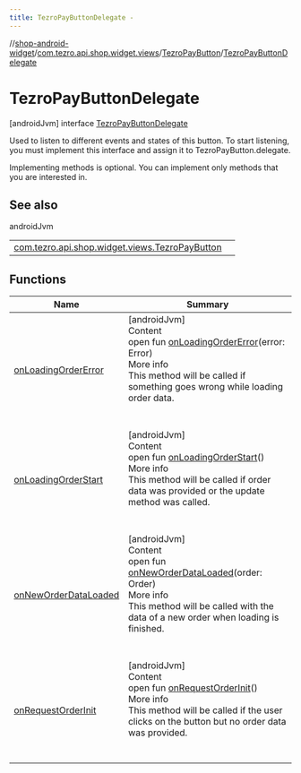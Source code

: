 ```yaml
---
title: TezroPayButtonDelegate -
---
```

//[shop-android-widget](../../../../index.md)/[com.tezro.api.shop.widget.views](../../index.md)/[TezroPayButton](../index.md)/[TezroPayButtonDelegate](index.md)



# TezroPayButtonDelegate  
 [androidJvm] interface [TezroPayButtonDelegate](index.md)

Used to listen to different events and states of this button. To start listening, you must implement this interface and assign it to TezroPayButton.delegate.



Implementing methods is optional. You can implement only methods that you are interested in.

   


## See also  
  
androidJvm  
  
| | |
|---|---|
| <a name="com.tezro.api.shop.widget.views/TezroPayButton.TezroPayButtonDelegate///PointingToDeclaration/"></a>[com.tezro.api.shop.widget.views.TezroPayButton](../delegate.md)| <a name="com.tezro.api.shop.widget.views/TezroPayButton.TezroPayButtonDelegate///PointingToDeclaration/"></a>|
  


## Functions  
  
|  Name |  Summary | 
|---|---|
| <a name="com.tezro.api.shop.widget.views/TezroPayButton.TezroPayButtonDelegate/onLoadingOrderError/#com.tezro.api.shop.model.common.Error/PointingToDeclaration/"></a>[onLoadingOrderError](on-loading-order-error.md)| <a name="com.tezro.api.shop.widget.views/TezroPayButton.TezroPayButtonDelegate/onLoadingOrderError/#com.tezro.api.shop.model.common.Error/PointingToDeclaration/"></a>[androidJvm]  <br>Content  <br>open fun [onLoadingOrderError](on-loading-order-error.md)(error: Error)  <br>More info  <br>This method will be called if something goes wrong while loading order data.  <br><br><br>|
| <a name="com.tezro.api.shop.widget.views/TezroPayButton.TezroPayButtonDelegate/onLoadingOrderStart/#/PointingToDeclaration/"></a>[onLoadingOrderStart](on-loading-order-start.md)| <a name="com.tezro.api.shop.widget.views/TezroPayButton.TezroPayButtonDelegate/onLoadingOrderStart/#/PointingToDeclaration/"></a>[androidJvm]  <br>Content  <br>open fun [onLoadingOrderStart](on-loading-order-start.md)()  <br>More info  <br>This method will be called if order data was provided or the update method was called.  <br><br><br>|
| <a name="com.tezro.api.shop.widget.views/TezroPayButton.TezroPayButtonDelegate/onNewOrderDataLoaded/#com.tezro.api.shop.model.orders.Order/PointingToDeclaration/"></a>[onNewOrderDataLoaded](on-new-order-data-loaded.md)| <a name="com.tezro.api.shop.widget.views/TezroPayButton.TezroPayButtonDelegate/onNewOrderDataLoaded/#com.tezro.api.shop.model.orders.Order/PointingToDeclaration/"></a>[androidJvm]  <br>Content  <br>open fun [onNewOrderDataLoaded](on-new-order-data-loaded.md)(order: Order)  <br>More info  <br>This method will be called with the data of a new order when loading is finished.  <br><br><br>|
| <a name="com.tezro.api.shop.widget.views/TezroPayButton.TezroPayButtonDelegate/onRequestOrderInit/#/PointingToDeclaration/"></a>[onRequestOrderInit](on-request-order-init.md)| <a name="com.tezro.api.shop.widget.views/TezroPayButton.TezroPayButtonDelegate/onRequestOrderInit/#/PointingToDeclaration/"></a>[androidJvm]  <br>Content  <br>open fun [onRequestOrderInit](on-request-order-init.md)()  <br>More info  <br>This method will be called if the user clicks on the button but no order data was provided.  <br><br><br>|

